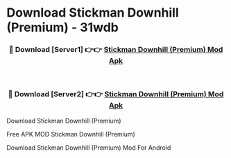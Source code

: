 # Download Stickman Downhill (Premium) - 31wdb



<div align="center">
<h3>🔴 Download [Server1] 👉👉 <a href="https://momento.my/?title=Stickman_Downhill_(Premium)">Stickman Downhill (Premium) Mod Apk</a></h3><br>

<h3>🔴 Download [Server2] 👉👉 <a href="https://momento.my/?title=Stickman_Downhill_(Premium)">Stickman Downhill (Premium) Mod Apk</a></h3>
</div>



Download Stickman Downhill (Premium) 

Free APK MOD Stickman Downhill (Premium) 

Download Stickman Downhill (Premium) Mod For Android

